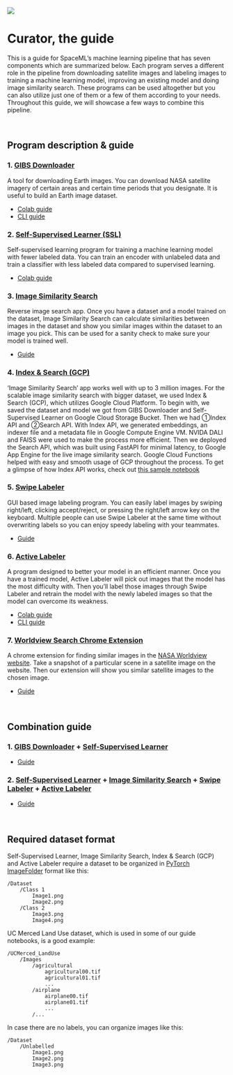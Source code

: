 <img src="https://github.com/spaceml-org/Self-Supervised-Learner/blob/main/Curator_Icons/curator-simple-header.jpg" >

# Curator, the guide
This is a guide for SpaceML’s machine learning pipeline that has seven components which are summarized below. Each program serves a different role in the pipeline from downloading satellite images and labeling images to training a machine learning model, improving an existing model and doing image similarity search. These programs can be used altogether but you can also utilize just one of them or a few of them according to your needs. Throughout this guide, we will showcase a few ways to combine this pipeline.


&nbsp;


## Program description & guide
### 1. [GIBS Downloader](https://github.com/spaceml-org/GIBS-Downloader)
A tool for downloading Earth images. You can download NASA satellite imagery of certain areas and certain time periods that you designate. It is useful to build an Earth image dataset.
  * [Colab guide](https://github.com/spaceml-org/GIBS-Downloader/blob/main/notebooks/GIBS_Downloader_Demo.ipynb)
  * [CLI guide](https://github.com/spaceml-org/Curator-Unlabeled-Image-Search-Guide/blob/main/single_usage_guide/GIBS_Downloader.md)

### 2. [Self-Supervised Learner (SSL)](https://github.com/spaceml-org/Self-Supervised-Learner)
Self-supervised learning program for training a machine learning model with fewer labeled data. You can train an encoder with unlabeled data and train a classifier with less labeled data compared to supervised learning.
  * [Colab guide](https://github.com/spaceml-org/Self-Supervised-Learner/blob/simsiam/tutorials/PythonColabTutorial_Merced.ipynb)

### 3. [Image Similarity Search](https://github.com/spaceml-org/Image-Similarity-Search)
Reverse image search app. Once you have a dataset and a model trained on the dataset, Image Similarity Search can calculate similarities between images in the dataset and show you similar images within the dataset to an image you pick. This can be used for a sanity check to make sure your model is trained well.
  * [Guide](https://github.com/spaceml-org/Curator-Unlabeled-Image-Search-Guide/blob/main/single_usage_guide/Image_Similarity_Search.md)

### 4. [Index & Search (GCP)](https://github.com/spaceml-org/Scalable-Similarity-Search-with-GCP)
‘Image Similarity Search’ app works well with up to 3 million images. For the scalable image similarity search with bigger dataset, we used Index & Search (GCP), which utilizes Google Cloud Platform. To begin with, we saved the dataset and model we got from GIBS Downloader and Self-Supervised Learner on Google Cloud Storage Bucket. Then we had ①Index API and ②Search API. With Index API, we generated embeddings, an indexer file and a metadata file in Google Compute Engine VM. NVIDA DALI and FAISS were used to make the process more efficient. Then we deployed the Search API, which was built using FastAPI for minimal latency, to Google App Engine for the live image similarity search. Google Cloud Functions helped with easy and smooth usage of GCP throughout the process. To get a glimpse of how Index API works, check out [this sample notebook](https://github.com/spaceml-org/Curator-Unlabeled-Image-Search-Guide/blob/main/notebooks/Index_API_Demo.ipynb)

### 5. [Swipe Labeler](https://github.com/spaceml-org/Swipe-Labeler)
GUI based image labeling program. You can easily label images by swiping right/left, clicking accept/reject, or pressing the right/left arrow key on the keyboard. Multiple people can use Swipe Labeler at the same time without overwriting labels so you can enjoy speedy labeling with your teammates.  
  * [Guide](https://github.com/spaceml-org/Curator-Unlabeled-Image-Search-Guide/blob/main/single_usage_guide/Swipe_Labeler.md)

### 6. [Active Labeler](https://github.com/spaceml-org/Active-Labeller)
A program designed to better your model in an efficient manner. Once you have a trained model, Active Labeler will pick out images that the model has the most difficulty with. Then you’ll label those images through Swipe Labeler and retrain the model with the newly labeled images so that the model can overcome its weakness.
  * [Colab guide](https://github.com/spaceml-org/Curator-Unlabeled-Image-Search-Guide/blob/main/notebooks/Active_Labeler.ipynb)
  * [CLI guide](https://github.com/spaceml-org/Curator-Unlabeled-Image-Search-Guide/blob/main/single_usage_guide/Active_Labeler.md)

### 7. [Worldview Search Chrome Extension](https://github.com/spaceml-org/Worldviewsearch-Chrome-Extension)
A chrome extension for finding similar images in the [NASA Worldview website](https://worldview.earthdata.nasa.gov/). Take a snapshot of a particular scene in a satellite image on the website. Then our extension will show you similar satellite images to the chosen image.
  * [Guide](https://github.com/spaceml-org/Curator-Unlabeled-Image-Search-Guide/blob/main/single_usage_guide/Worldview_Chrome_Extension.md)

&nbsp;

## Combination guide
### 1. [GIBS Downloader](https://github.com/spaceml-org/GIBS-Downloader) + [Self-Supervised Learner](https://github.com/spaceml-org/Self-Supervised-Learner)
  * [Guide](https://github.com/spaceml-org/Curator-Unlabeled-Image-Search-Guide/blob/main/notebooks/GIBS_Downloader%2BSelf_Supervised_Learner.ipynb)
### 2. [Self-Supervised Learner](https://github.com/spaceml-org/Self-Supervised-Learner) + [Image Similarity Search](https://github.com/spaceml-org/Image-Similarity-Search) + [Swipe Labeler](https://github.com/spaceml-org/Swipe-Labeler) + [Active Labeler](https://github.com/spaceml-org/Active-Labeller)
  * [Guide](https://github.com/spaceml-org/Curator-Unlabeled-Image-Search-Guide/blob/main/notebooks/SSL%2BImage_Similarity_Search%2BSwipe_Labeler%2BActive_Labeler.ipynb)

&nbsp;

## Required dataset format
Self-Supervised Learner, Image Similarity Search, Index & Search (GCP) and Active Labeler require a dataset to be organized in [PyTorch ImageFolder](https://pytorch.org/vision/stable/datasets.html#torchvision.datasets.ImageFolder) format like this:
```
/Dataset
    /Class 1
        Image1.png
        Image2.png
    /Class 2
        Image3.png
        Image4.png
```

UC Merced Land Use dataset, which is used in some of our guide notebooks, is a good example:
```
/UCMerced_LandUse
    /Images
        /agricultural
            agricultural00.tif
            agricultural01.tif
            ...
        /airplane
            airplane00.tif
            airplane01.tif
            ...
        /...
```

In case there are no labels, you can organize images like this:
```
/Dataset
    /Unlabelled
        Image1.png
        Image2.png
        Image3.png
```


